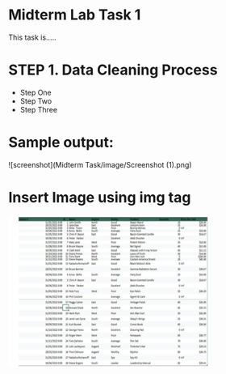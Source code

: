 # Midterm Lab Task 1
This task is.....
# STEP 1. Data Cleaning Process
- Step One
- Step Two
- Step Three
# Sample output:
![screenshot](Midterm Task/image/Screenshot (1).png)
# Insert Image using img tag
<img src="Midterm Task/image/Screenshot (1).png" alt="Alt Text" width="400" height="300">
